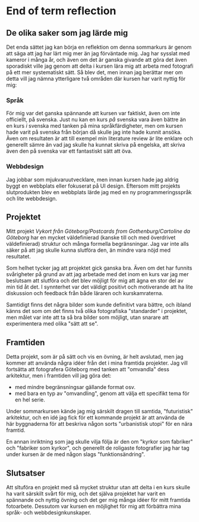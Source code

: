 # End of term reflection

## De olika saker som jag lärde mig
Det enda sättet jag kan börja en reflektion om denna sommarkurs är genom att säga att jag har lärt mig mer än jag förväntade mig. 
Jag har sysslat med kameror i många år, och även om det är ganska givande att göra det även sporadiskt ville jag genom att delta i kursen lära mig att arbeta med fotografi på ett mer systematiskt sätt. 
Så blev det, men innan jag berättar mer om detta vill jag nämna ytterligare två områden där kursen har varit nyttig för mig:


### Språk
För mig var det ganska spännande att kursen var faktiskt, även om inte officiellt, på svenska. 
Just nu kan en kurs *på* svenska vara även bättre än en kurs *i* svenska med tanken på mina språkfärdigheter, men om kursen hade varit på svenska från början då skulle jag inte hade kunnit ansöka. 
Även om resultaten är att till exempel min literature review är lite enklare och generellt sämre än vad jag skulle ha kunnat skriva på engelska, att skriva även den på svenska var ett fantastiskt sätt att öva.

### Webbdesign
Jag jobbar som mjukvaruutvecklare, men innan kursen hade jag aldrig byggt en webbplats eller fokuserat på UI design. 
Eftersom mitt projekts slutprodukten blev en webbplats lärde jag med en ny programmeringsspråk och lite webbdesign.

## Projektet
Mitt projekt _Vykort från Göteborg/Postcards from Gothenburg/Cartoline da Göteborg_ har en mycket väldefinierad (kanske till och med överdrivet väldefinierad) struktur och många formella begränsningar. Jag var inte alls säker på att jag skulle kunna slutföra den, än mindre vara nöjd med resultatet.

Som helhet tycker jag att projektet gick ganska bra.
Även om det har funnits svårigheter på grund av att jag arbetade med det inom en kurs var jag mer beslutsam att slutföra och det blev möjligt för mig att ägna en stor del av min tid åt det. I synnterhet var det väldigt positivt och motiverande att ha lite diskussion och feedback från både läraren och kurskamraterna. 

Samtidigt finns det några bilder som kunde definitivt vara bättre, och ibland känns det som om det finns två olika fotografiska "standarder" i projektet, men målet var inte att ta så bra bilder som möjligt, utan snarare att experimentera med olika "sätt att se".

## Framtiden
Detta projekt, som är på sätt och vis en övning, är helt avslutad, men jag kommer att använda några idéer från det i mina framtida projekter. 
Jag vill fortsätta att fotografera Göteborg med tanken att "omvandla" dess arkitektur, men i framtiden vill jag göra det:
- med mindre begränsningsar gällande format osv.
- med bara en typ av "omvandling", genom att välja ett specifikt tema för en hel serie.

Under sommarkursen kände jag mig särskilt dragen till samtida, "futuristisk" arkitektur, och en idé jag fick för ett kommande projekt är att använda de här byggnaderna för att beskriva någon sorts "urbanistisk utopi" för en nära framtid.

En annan inriktning som jag skulle vilja följa är den om "kyrkor som fabriker" och "fabriker som kyrkor", och generellt de roligaste fotografier jag har tag under kursen är de med någon slags "funktionsändring".

## Slutsatser
Att sltuföra en projekt med så mycket struktur utan att delta i en kurs skulle ha varit särskilt svårt för mig, och det själva projektet har varit en spännande och nyttig övning och det ger mig många idéer för mitt framtida fotoarbete.
Dessutom var kursen en möjlighet för mig att förbättra mina språk- och webbdesignkunskaper.
